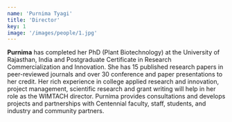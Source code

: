 ```yaml
---
name: 'Purnima Tyagi'
title: 'Director'
key: 1
image: '/images/people/1.jpg'
---
```

**Purnima** has completed her PhD (Plant Biotechnology) at the University of Rajasthan, India and Postgraduate Certificate in Research Commercialization and Innovation. She has 15 published research papers in peer-reviewed journals and over 30 conference and paper presentations to her credit. Her rich experience in college applied research and innovation, project management, scientific research and grant writing will help in her role as the WIMTACH director. Purnima provides consultations and develops projects and partnerships with Centennial faculty, staff, students, and industry and community partners.